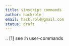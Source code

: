 ```yaml
---
title: vimscript commands
author: hackrole
email: hack.role@gmail.com
status: draft
---
```



.. [1] see :h user-commands
